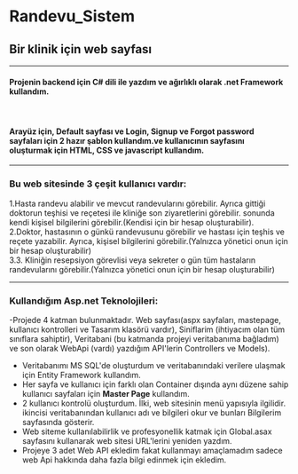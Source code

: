 # Randevu_Sistem

## Bir klinik için web sayfası

<hr>

#### Projenin backend için C# dili ile yazdım ve ağırlıklı olarak .net Framework kullandım.

<br>

#### Arayüz için, Default sayfası ve Login, Signup ve Forgot password sayfaları için 2 hazır şablon kullandım.ve kullanıcının sayfasını oluşturmak için HTML, CSS ve javascript kullandım.

<hr>

### Bu web sitesinde 3 çeşit kullanıcı vardır:

1.Hasta randevu alabilir ve mevcut randevularını görebilir. Ayrıca gittiği doktorun teşhisi ve reçetesi ile kliniğe son ziyaretlerini görebilir. sonunda kendi kişisel bilgilerini görebilir.(Kendisi için bir hesap oluşturabilir).
<br>
2.Doktor, hastasının o günkü randevusunu görebilir ve hastası için teşhis ve reçete yazabilir. Ayrıca, kişisel bilgilerini görebilir.(Yalnızca yönetici onun için bir hesap oluşturabilir)
<br>
3.3. Kliniğin resepsiyon görevlisi veya sekreter o gün tüm hastaların randevularını görebilir.(Yalnızca yönetici onun için bir hesap oluşturabilir)
<hr>

### Kullandığım Asp.net Teknolojileri:

-Projede 4 katman bulunmaktadır. Web sayfası(aspx sayfaları, mastepage, kullanıcı kontrolleri ve Tasarım klasörü vardır), Siniflarim (ihtiyacım olan tüm sınıflara sahiptir), Veritabani (bu katmanda projeyi veritabanıma bağladım) ve son olarak WebApi (vardı) yazdığım API'lerin Controllers ve Models).<br>
- Veritabanımı MS SQL'de oluşturdum ve veritabanındaki verilere ulaşmak için Entity Framework kullandım.<br>
- Her sayfa ve kullanıcı için farklı olan Container dışında aynı düzene sahip kullanıcı sayfaları için **Master Page** kullandım.<br>
- 2 kullanıcı kontrolü oluşturdum. İlki, web sitesinin menü yapısıyla ilgilidir. ikincisi veritabanından kullanıcı adı ve bilgileri okur ve bunları Bilgilerim sayfasında gösterir.<br>
- Web siteme kullanılabilirlik ve profesyonellik katmak için Global.asax sayfasını kullanarak web sitesi URL'lerini yeniden yazdım.<br>
- Projeye 3 adet Web API ekledim fakat kullanmayı amaçlamadım sadece web Api hakkında daha fazla bilgi edinmek için ekledim.
